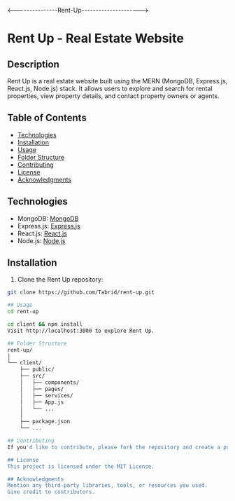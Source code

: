 <---------------Rent-Up--------------------->

# Rent Up - Real Estate Website

## Description

Rent Up is a real estate website built using the MERN (MongoDB, Express.js, React.js, Node.js) stack. It allows users to explore and search for rental properties, view property details, and contact property owners or agents.

## Table of Contents

- [Technologies](#technologies)
- [Installation](#installation)
- [Usage](#usage)
- [Folder Structure](#folder-structure)
- [Contributing](#contributing)
- [License](#license)
- [Acknowledgments](#acknowledgments)

## Technologies

- MongoDB: [MongoDB](https://www.mongodb.com/)
- Express.js: [Express.js](https://expressjs.com/)
- React.js: [React.js](https://reactjs.org/)
- Node.js: [Node.js](https://nodejs.org/)

## Installation

1. Clone the Rent Up repository:

```bash
git clone https://github.com/Tabrid/rent-up.git

## Usage
cd rent-up

cd client && npm install
Visit http://localhost:3000 to explore Rent Up.

## Folder Structure
rent-up/
│
└── client/
    ├── public/
    ├── src/
    │   ├── components/
    │   ├── pages/
    │   ├── services/
    │   ├── App.js
    │   └── ...
    │
    ├── package.json
    └── ...

## Contributing
If you'd like to contribute, please fork the repository and create a pull request. Feel free to open an issue for discussion.

## License
This project is licensed under the MIT License.

## Acknowledgments
Mention any third-party libraries, tools, or resources you used.
Give credit to contributors.
